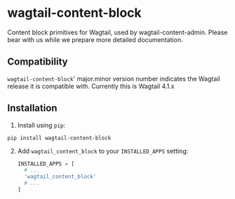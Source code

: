 wagtail-content-block
=====================

Content block primitives for Wagtail, used by wagtail-content-admin. Please bear with us while we prepare more detailed documentation.

Compatibility
-------------

`wagtail-content-block`' major.minor version number indicates the Wagtail release it is compatible with. Currently this is Wagtail 4.1.x

Installation
------------

1. Install using `pip`:
  ```shell
  pip install wagtail-content-block
  ```
2. Add
   `wagtail_content_block` to your `INSTALLED_APPS` setting:
   ```python
   INSTALLED_APPS = [
     # ...
     'wagtail_content_block'
     # ...
   ]
   ```
